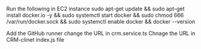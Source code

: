 Run the following in EC2 instance 
sudo apt-get update && sudo apt-get install docker.io -y && sudo systemctl start docker && sudo chmod 666 /var/run/docker.sock && sudo systemctl enable docker && docker --version

Add the GitHub runner 
change the URL in crm.service.ts
Chnage the URL in CRM-clinet index.js file 

